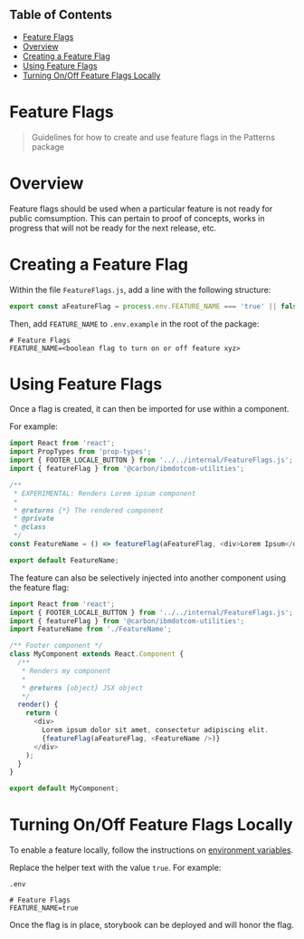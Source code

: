 <!-- START doctoc generated TOC please keep comment here to allow auto update -->
<!-- DON'T EDIT THIS SECTION, INSTEAD RE-RUN doctoc TO UPDATE -->
## Table of Contents

- [Feature Flags](#feature-flags)
- [Overview](#overview)
- [Creating a Feature Flag](#creating-a-feature-flag)
- [Using Feature Flags](#using-feature-flags)
- [Turning On/Off Feature Flags Locally](#turning-onoff-feature-flags-locally)

<!-- END doctoc generated TOC please keep comment here to allow auto update -->

# Feature Flags

> Guidelines for how to create and use feature flags in the Patterns package

# Overview

Feature flags should be used when a particular feature is not ready for public
comsumption. This can pertain to proof of concepts, works in progress that will
not be ready for the next release, etc.

# Creating a Feature Flag

Within the file `FeatureFlags.js`, add a line with the following structure:

```javascript
export const aFeatureFlag = process.env.FEATURE_NAME === 'true' || false;
```

Then, add `FEATURE_NAME` to `.env.example` in the root of the package:

```text
# Feature Flags
FEATURE_NAME=<boolean flag to turn on or off feature xyz>
```

# Using Feature Flags

Once a flag is created, it can then be imported for use within a component.

For example:

```javascript
import React from 'react';
import PropTypes from 'prop-types';
import { FOOTER_LOCALE_BUTTON } from '../../internal/FeatureFlags.js';
import { featureFlag } from '@carbon/ibmdotcom-utilities';

/**
 * EXPERIMENTAL: Renders Lorem ipsum component
 *
 * @returns {*} The rendered component
 * @private
 * @class
 */
const FeatureName = () => featureFlag(aFeatureFlag, <div>Lorem Ipsum</div>);

export default FeatureName;
```

The feature can also be selectively injected into another component using the
feature flag:

```javascript
import React from 'react';
import { FOOTER_LOCALE_BUTTON } from '../../internal/FeatureFlags.js';
import { featureFlag } from '@carbon/ibmdotcom-utilities';
import FeatureName from './FeatureName';

/** Footer component */
class MyComponent extends React.Component {
  /**
   * Renders my component
   *
   * @returns {object} JSX object
   */
  render() {
    return (
      <div>
        Lorem ipsum dolor sit amet, consectetur adipiscing elit.
        {featureFlag(aFeatureFlag, <FeatureName />)}
      </div>
    );
  }
}

export default MyComponent;
```

# Turning On/Off Feature Flags Locally

To enable a feature locally, follow the instructions on [environment variables](https://github.com/carbon-design-system/ibm-dotcom-library/blob/master/packages/react/docs/environment-variables.md).

Replace the helper text with the value `true`. For example:

`.env`

```text
# Feature Flags
FEATURE_NAME=true
```

Once the flag is in place, storybook can be deployed and will honor the flag.
